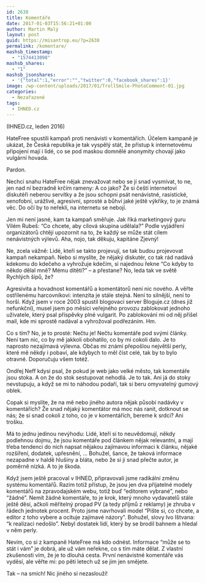 ```yaml
---
id: 2638
title: Komentáře
date: 2017-01-03T15:56:21+01:00
author: Martin Malý
layout: post
guid: https://misantrop.eu/?p=2638
permalink: /komentare/
mashsb_timestamp:
  - "1574413098"
mashsb_shares:
  - "1"
mashsb_jsonshares:
  - '{"total":1,"error":"","twitter":0,"facebook_shares":1}'
image: /wp-content/uploads/2017/01/TrollSmile-PhotoComment-01.jpg
categories:
  - Nezařazené
tags:
  - IHNED.cz
---
```

<span style="font-weight: 400;">(IHNED.cz, leden 2016)</span>

 <span style="font-weight: 400;">HateFree spustili kampaň proti nenávisti v komentářích. Účelem kampaně je ukázat, že Česká republika je tak vyspělý stát, že přístup k internetovému připojení mají i lidé, co se pod maskou domnělé anonymity chovají jako vulgární hovada.</span>

<span style="font-weight: 400;">Pardon.</span>

<span style="font-weight: 400;">Nechci snahu HateFree nějak znevažovat nebo se jí snad vysmívat, to ne, jen nad ní bezradně krčím rameny: A co jako? Že si čeští internetoví diskutéři neberou servítky a že jsou schopni psát nenávistné, rasistické, xenofobní, urážlivé, agresivní, sprosté a bůhví jaké ještě výkřiky, to je známá věc. Do očí by to neřekli, na internetu se nebojí.</span>

<span style="font-weight: 400;">Jen mi není jasné, kam ta kampaň směřuje. Jak říká marketingový guru Vilém Rubeš: “Co chcete, aby cílová skupina udělala?” Podle vyjádření organizátorů chtějí upozornit na to, že každý se může stát cílem nenávistných výlevů. Aha, nojo, tak děkuju, kapitáne Zjevný!</span>

<span style="font-weight: 400;">Ne, zcela vážně: Lidé, kteří se takto projevují, se tak budou projevovat kampaň nekampaň. Nebo si myslíte, že nějaký diskutér, co tak rád nadává kdekomu do kdečeho a vyhrožuje kdečím, si najednou řekne “Co kdyby to někdo dělal mně? Mému dítěti?” &#8211; a přestane? No, leda tak ve světě Rychlých šípů, že?</span>

<span style="font-weight: 400;">Agresivita a hovadnost komentářů a komentátorů není nic nového. A věřte ostřílenému harcovníkovi: intenzita je stále stejná. Není to silnější, není to horší. Když jsem v roce 2003 spustil blogovací server Bloguje.cz (dnes již nefunkční), musel jsem po měsíci veřejného provozu zablokovat jednoho uživatele, který psal příspěvky plné vulgarit. Po zablokování mi od něj přišel mail, kde mi sprostě nadával a vyhrožoval podřezáním. Hm. </span>

<span style="font-weight: 400;">Co s tím? No, je to prosté: Nečtu je! Nečtu komentáře pod svými články. Není tam nic, co by mě jakkoli obohatilo, co by mi cokoli dalo. Je to naprosto nezajímavá výlevna. Občas mi známí přepošlou největší perly, které mě někdy i pobaví, ale kdybych to měl číst celé, tak by to bylo otravné. Doporučuju všem totéž.</span>

<span style="font-weight: 400;">Ondřej Neff kdysi psal, že pokud je web jako velké město, tak komentáře jsou stoka. A on že do stok sestupovat nehodlá. Je to tak. Ani já do stoky nevstupuju, a když se mi to náhodou podaří, tak si beru omyvatelný gumový oblek.</span>

<span style="font-weight: 400;">Copak si myslíte, že na mě nebo jiného autora nějak působí nadávky v komentářích? Že snad nějaký komentátor má moc nás ranit, dotknout se nás; že si snad cokoli z toho, co je v komentářích, bereme k srdci? Ani trošku. </span>

<span style="font-weight: 400;">Má to jednu jedinou nevýhodu: Lidé, kteří si to neuvědomují, někdy podlehnou dojmu, že jsou komentáře pod článkem nějak relevantní, a mají třeba tendenci do nich napsat nějakou zajímavou informaci k článku, nějaké rozšíření, dodatek, upřesnění, … Bohužel, šance, že taková informace nezapadne v haldě hlušiny a bláta, nebo že si ji snad přečte autor, je poměrně nízká. A to je škoda.</span>

<span style="font-weight: 400;">Když jsem ještě pracoval v IHNED, připravovali jsme radikální změnu systému komentářů. Razím totiž přístup, že jsou jen dva přijatelné modely komentářů na zpravodajském webu, totiž buď “editorem vybrané”, nebo “žádné”. Nemít žádné komentáře, to je krok, který mnoho vydavatelů stále ještě děsí, ačkoli měřitelný propad PV (a tedy příjmů z reklamy) je zhruba v řádech jednotek procent. Proto jsme navrhovali model “Pište si, co chcete, a editor z toho vybere a ocituje zajímavé názory”. Bohužel, slovy Ivo Ištvana: “k realizaci nedošlo”. Nebyl dostatek lidí, který by se brodil bahnem a hledal v něm perly.</span>

<span style="font-weight: 400;">Nevím, co si z kampaně HateFree má kdo odnést. Informace “může se to stát i vám” je dobrá, ale už vám neřekne, co s tím máte dělat. Z vlastní zkušenosti vím, že je to dlouhá cesta. První nenávistné komentáře vás vyděsí, ale věřte mi: po pěti letech už se jim jen smějete.</span>

<span style="font-weight: 400;">Tak &#8211; na smích! Nic jiného si nezaslouží!</span>